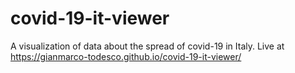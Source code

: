 # covid-19-it-viewer
A visualization of data about the spread of covid-19 in Italy. Live at <a href="https://gianmarco-todesco.github.io/covid-19-it-viewer/">https://gianmarco-todesco.github.io/covid-19-it-viewer/</a>
